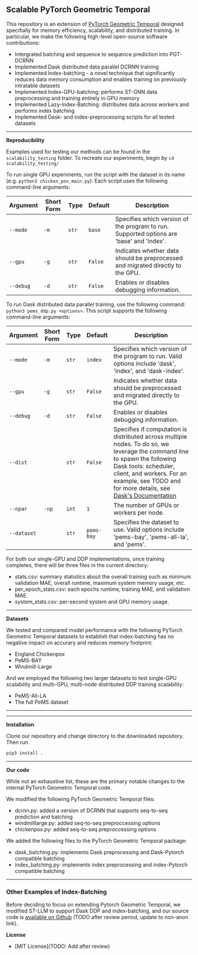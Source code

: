 


## Scalable PyTorch Geometric Temporal

This repository is an extension of [PyTorch Geometric Temporal](https://github.com/benedekrozemberczki/pytorch_geometric_temporal) designed specifially for memory efficiency, scalability, and distributed training. In particular, we make the following high-level open-source software contributions:

* Intergrated batching and sequence to sequence prediction into PGT-DCRNN
* Implemented Dask distributed data parallel DCRNN training
* Implemented Index-batching - a novel technique that significantly reduces data memory consumption and enables training on previously intratable datasets
* Implemented Index-GPU-batching: performs ST-GNN data preprocessing and training entirely in GPU memory
* Implemented Lazy-Index-Batching: distributes data across workers and performs index batching
* Implemented Dask- and index-preprocessing scripts for all tested datasets 

--------------------------------------------------------------------------------
**Reproducibility**

Examples used for testing our methods can be found in the `scalability_testing` folder. To recreate our experiments, begin by `cd scalability_testing/`

To run single GPU experiments, run the script with the dataset in its name (e.g. `python3 chicken_pox_main.py`). Each script uses the following command-line arguments:


| Argument            | Short Form | Type    | Default  | Description                                                 |
|---------------------|------------|---------|----------|-------------------------------------------------------------|
| `--mode`            | `-m`       | `str`   | `base`   | Specifies which version of the program to run. Supported options are 'base' and 'index'.            |
| `--gpu`             | `-g`       | `str`   | `False`  | Indicates whether data should be preprocessed and migrated directly to the GPU. |
| `--debug`           | `-d`       | `str`   | `False`  | Enables or disables debugging information.                 |



To run Dask distributed data parallel training, use the following command: `python3 pems_ddp.py <options>`. This script supports the following command-line arguments: 


| Argument             | Short Form | Type    | Default    | Description                                                              |
|----------------------|------------|---------|------------|--------------------------------------------------------------------------|
| `--mode`             | `-m`       | `str`   | `index`    | Specifies which version of the program to run. Valid options include 'dask', 'index', and 'dask-index'.                     |
| `--gpu`              | `-g`       | `str`   | `False`    | Indicates whether data should be preprocessed and migrated directly to the GPU. |
| `--debug`            | `-d`       | `str`   | `False`    | Enables or disables debugging information.                              |
| `--dist`             |            | `str`   | `False`    | Specifies if computation is distributed across multiple nodes. To do so, we leverage the command line to spawn the following Dask tools: scheduler, client, and workers. For an example, see TODO and for more details, see  [Dask's Documentation](https://docs.dask.org/en/latest/deploying-cli.html)      |
| `--npar`             | `-np`      | `int`   | `1`        | The number of GPUs or workers per node.                                 |
| `--dataset`          |            | `str`   | `pems-bay` | Specifies the dataset to use. Valid options include 'pems-bay', 'pems-all-la', and 'pems'.                                |


For both our single-GPU and DDP implementations, once training completes, there will be three files in the current directory:
* stats.csv: summary statistics about the overall training such as minimum validation MAE, overall runtime, maximum system memory usage, etc.
* per_epoch_stats.csv: each epochs runtime, training MAE, and validation MAE.
* system_stats.csv: per-second system and GPU memory usage.

---------------------------------------------------------
**Datasets**

We tested and compared model performance with the following PyTorch Geometric Temporal datasets to establish that index-batching has no negative impact on accurary and reduces memory footprint:

* England Chickenpox 
* PeMS-BAY
* Windmill-Large

And we employed the following two larger datasets to test single-GPU scalability and multi-GPU, multi-node distributed DDP training scalability:
* PeMS-All-LA
* The full PeMS dataset
---
---------------------------------------------------------
**Installation**

Clone our repository and change directory to the downloaded repository. Then run

```sh
pip3 install .
```

[pytorch-install]: https://pytorch.org/get-started/locally/
[pyg-install]: https://pytorch-geometric.readthedocs.io/en/latest/notes/installation.html


--------------------------------------------------------------------------------
**Our code**

While not an exhaustive list, these are the primary notable changes to the internal PyTorch Geometric Temporal code.

We modified the following PyTorch Geometric Temporal files:
* dcrnn.py: added a version of DCRNN that supports seq-to-seq prediction and batching
* windmilllarge.py: added seq-to-seq preproccessing options
* chickenpox.py: added seq-to-seq preproccessing options

We added the following files to the PyTorch Geometric Temporal package:
* dask_batching.py: implements Dask preprocessing and Dask-Pytorch compatible batching
* index_batching.py: implements index preprocessing and index-Pytorch compatible batching

--------------------------------------------------------------------------------

### Other Examples of Index-Batching
Before deciding to focus on extending Pytorch Geometric Temporal, we modified ST-LLM to support Dask DDP and index-batching, and our source code is [available on Github](https://anonymous.4open.science/r/DDP-Index-Batching-ST-LLM-83E9/README.md) (TODO after review period, update to non-anon link). 


**License**


- [MIT License](TODO: Add after review)
